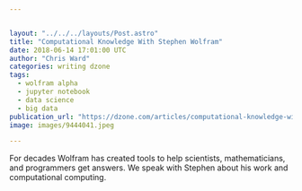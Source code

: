 ```yaml
---


layout: "../../../layouts/Post.astro"
title: "Computational Knowledge With Stephen Wolfram"
date: 2018-06-14 17:01:00 UTC
author: "Chris Ward"
categories: writing dzone
tags:
  - wolfram alpha
  - jupyter notebook
  - data science
  - big data
publication_url: "https://dzone.com/articles/computational-knowledge-with-stephen-wolfram"
image: images/9444041.jpeg

---
```

For decades Wolfram has created tools to help scientists, mathematicians, and programmers get answers. We speak with Stephen about his work and computational computing.

